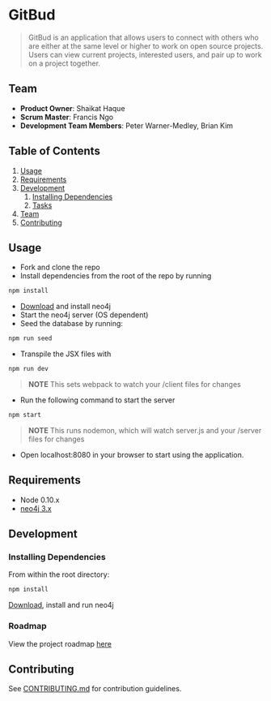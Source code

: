 # GitBud

> GitBud is an application that allows users to connect with others who are either at the same level or higher to work on open source projects. Users can view current projects, interested users, and pair up to work on a project together.

## Team

  - __Product Owner__: Shaikat Haque
  - __Scrum Master__: Francis Ngo
  - __Development Team Members__: Peter Warner-Medley, Brian Kim

## Table of Contents

1. [Usage](#Usage)
1. [Requirements](#requirements)
1. [Development](#development)
    1. [Installing Dependencies](#installing-dependencies)
    1. [Tasks](#tasks)
1. [Team](#team)
1. [Contributing](#contributing)

## Usage

- Fork and clone the repo
- Install dependencies from the root of the repo by running
```sh
npm install
```
- [Download](https://neo4j.com/download/community-edition) and install neo4j
- Start the neo4j server (OS dependent)
- Seed the database by running:
```sh
npm run seed
```
- Transpile the JSX files with
```sh
npm run dev
```
> __NOTE__ This sets webpack to watch your /client files for changes
- Run the following command to start the server
```sh
npm start
```
> __NOTE__ This runs nodemon, which will watch server.js and your /server files for changes
- Open localhost:8080 in your browser to start using the application.

## Requirements

- Node 0.10.x
- [neo4j 3.x](https://neo4j.com/download/)

## Development

### Installing Dependencies

From within the root directory:

```sh
npm install
```
[Download](https://neo4j.com/download/community-edition), install and run neo4j

### Roadmap

View the project roadmap [here](https://github.com/cranebaes/gitbud/issues)


## Contributing

See [CONTRIBUTING.md](CONTRIBUTING.md) for contribution guidelines.
